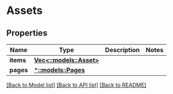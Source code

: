 # Assets

## Properties
Name | Type | Description | Notes
------------ | ------------- | ------------- | -------------
**items** | [**Vec<::models::Asset>**](Asset.md) |  | 
**pages** | [***::models::Pages**](Pages.md) |  | 

[[Back to Model list]](../README.md#documentation-for-models) [[Back to API list]](../README.md#documentation-for-api-endpoints) [[Back to README]](../README.md)


